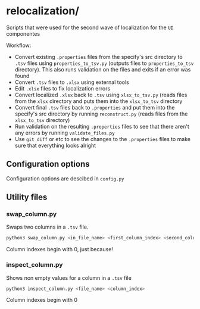 # relocalization/

Scripts that were used for the second wave of localization for the
`UI` componentes

Workflow:

* Convert existing `.properties` files from the specify's src directory
  to `.tsv` files using `properties_to_tsv.py` (outputs files to
  `properties_to_tsv` directory). This also runs validation on the
  files and exits if an error was found
* Convert `.tsv` files to `.xlsx` using external tools
* Edit `.xlsx` files to fix localization errors
* Convert localized `.xlsx` back to `.tsv` using `xlsx_to_tsv.py`
  (reads files from the `xlsx` directory and puts them into the
  `xlsx_to_tsv` directory
* Convert final `.tsv` files back to `.properties` and put them into
  the specify's src directory by running `reconstruct.py` (reads files
  from the `xlsx_to_tsv` directory)
* Run validation on the resulting `.properties` files to see that there
  aren't any errors by running `validate_files.py`
* Use `git diff` or etc to see the changes to the `.properties` files
  to make sure that everything looks alright

## Configuration options

Configuration options are descibed in `config.py`

## Utility files

### swap_column.py

Swaps two columns in a `.tsv` file.

```bash
python3 swap_column.py <in_file_name> <first_column_index> <second_column_index> <out_file_name>
```

Column indexes begin with 0, just because!

### inspect_column.py

Shows non empty values for a column in a `.tsv` file

```bash
python3 inspect_column.py <file_name> <column_index>
```

Column indexes begin with 0
